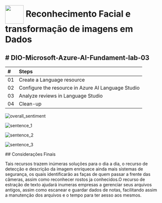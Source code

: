 
<h1>
    <a href="https://www.dio.me/">
     <img align="center" width="60px" src="https://hermes.dio.me/lab_projects/badges/f38a62b8-2880-4fd2-82ff-ba263ce97cdb.png"></a>
    <span> Reconhecimento Facial e transformação de imagens em Dados</span>
</h1>
<h2># DIO-Microsoft-Azure-AI-Fundament-lab-03
</h2>

<table>
  <thead>
    <tr align="left">
      <th>#</th>
      <th>Steps</th>
    </tr>
  </thead>
  <tbody align="left">
    <tr>
      <td>01</td>
      <td>Create a Language resource</td>
    </tr>
    <tr>
      <td>02</td>
      <td>Configure the resource in Azure AI Language Studio</td>
    </tr>
    <tr>
      <td>03</td>
      <td>Analyze reviews in Language Studio</td>
    </tr>
    <tr>
      <td>04</td>
      <td>Clean-up</td>
    </tr>
  </tbody>
  <tfoot></tfoot>
</table>





![overall_sentiment](https://github.com/SamuelMckensy/DIO-Microsoft-Azure-AI-Fundament-lab-03/assets/138621764/4e1bdaad-db59-434b-a13b-a27b0e315ac6)

![sentence_1](https://github.com/SamuelMckensy/DIO-Microsoft-Azure-AI-Fundament-lab-03/assets/138621764/a28a9ea3-6dbe-41a6-ace4-5a090b08cbe0)

![sentence_2](https://github.com/SamuelMckensy/DIO-Microsoft-Azure-AI-Fundament-lab-03/assets/138621764/5fbc7065-1e59-4aa2-9601-40058d7c0f2f)


![sentence_3](https://github.com/SamuelMckensy/DIO-Microsoft-Azure-AI-Fundament-lab-03/assets/138621764/d5c79576-417f-4efd-a76d-726828f26255)


  <tfoot></tfoot>
</table>
## Considerações Finais

 Tais recursos trazem inúmeras soluções para o dia a dia, o recurso de detecção e descrição da imagem enriquece ainda mais sistemas de segurança, os quais identificarão as faças de quem passar a frente das câmeras, assim como reconhecer rostos ja conhecidos.O recurso de estração de texto ajudará inumeras empresas a gerenciar seus arquivos antigos, assim como escanear e guardar dados de notas,
 facilitando assim a manutenção dos arquivos e o tempo para ter aesso aos mesmos.
